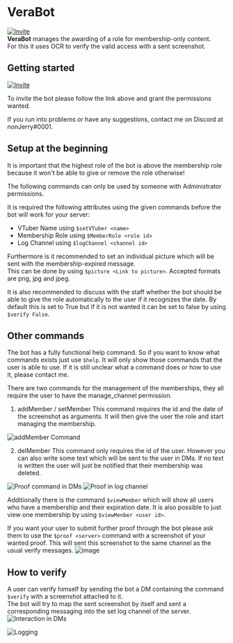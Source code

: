# VeraBot

[![Invite](https://img.shields.io/badge/Invite%20Link-%40VeraBot-brightgreen)](https://discord.com/api/oauth2/authorize?client_id=844020223913099285&permissions=268823616&scope=bot)
<br>
**VeraBot** manages the awarding of a role for membership-only content. <br>
For this it uses OCR to verify the valid access with a sent screenshot.

## Getting started

[![Invite](https://img.shields.io/badge/Invite%20Link-%40VeraBot-brightgreen)](https://discord.com/api/oauth2/authorize?client_id=844020223913099285&permissions=268823616&scope=bot)

To invite the bot please follow the link above and grant the permissions wanted.

If you run into problems or have any suggestions, contact me on Discord at nonJerry#0001.

## Setup at the beginning

It is important that the highest role of the bot is above the membership role because it won't be able to give or remove the role otherwise!

The following commands can only be used by someone with Administrator permissions.

It is required the following attributes using the given commands before the bot will work for your server:
- VTuber Name using `$setVTuber <name>`
- Membership Role using `$MemberRole <role id>`
- Log Channel using `$logChannel <channel id>`

Furthermore is it recommended to set an individual picture which will be sent with the membership-expired message.<br>
This can be done by using `$picture <Link to picture>`. Accepted formats are png, jpg and jpeg.

It is also recommended to discuss with the staff whether the bot should be able to give the role automatically to the user if it recognizes the date.
By default this is set to True but if it is not wanted it can be set to false by using `$verify False`.

## Other commands

The bot has a fully functional help command. So if you want to know what commands exists just use `$help`. It will only show those commands that the user is able to use. If it is still unclear what a command does or how to use it, please contact me.

There are two commands for the management of the memberships, they all require the user to have the manage_channel permission.
1. addMember / setMember
This command requires the id and the date of the screenshot as arguments. It will then give the user the role and start managing the membership.

![addMember Command](https://user-images.githubusercontent.com/79670160/119177754-0dc2bd80-ba6d-11eb-820f-0a6bc1cadc0d.png)

2. delMember
This command only requires the id of the user. However you can also write some text which will be sent to the user in DMs.
If no text is written the user will just be notified that their membership was deleted.

![Proof command in DMs](https://user-images.githubusercontent.com/79670160/119178160-9f322f80-ba6d-11eb-9169-66d0fed4057d.png)
![Proof in log channel](https://user-images.githubusercontent.com/79670160/119181659-339e9100-ba72-11eb-8f94-f8703d76d2fb.png)


Additionally there is the command `$viewMember` which will show all users who have a membership and their expiration date.
It is also possible to just view one membership by using `$viewMenber <user id>`.

If you want your user to submit further proof through the bot please ask them to use the `$proof <server>` command with a screenshot of your wanted proof. This will sent this screenshot to the same channel as the usual verify messages.
![image](https://user-images.githubusercontent.com/79670160/119181613-208bc100-ba72-11eb-9756-45f14a417232.png)


## How to verify
A user can verify himself by sending the bot a DM containing the command `$verify` with a screenshot attached to it. <br>
The bot will try to map the sent screenshot by itself and sent a corresponding messaging into the set log channel of the server.
![Interaction in DMs](https://user-images.githubusercontent.com/79670160/119176809-d0a9fb80-ba6b-11eb-9aec-cadfa0135937.png)

![Logging](https://user-images.githubusercontent.com/79670160/119177186-40b88180-ba6c-11eb-835b-c3d41297f42b.png)








